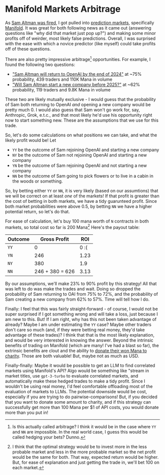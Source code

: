 # Manifold Markets Arbitrage

As [Sam Altman was fired,](https://openai.com/blog/openai-announces-leadership-transition) I got pulled into [prediction markets](https://en.wikipedia.org/wiki/Prediction_market), specifically [Manifold](https://manifold.markets/). It was great for both following news as it came out (answering questions like "why did that market just pop up?") and making some minor profits off of weirder, most likely false predictions. Overall, I was surprised with the ease with which a novice predictor (like myself) could take profits off of these questions.

There are also pretty impressive arbitrage[^1] opportunities. For example, I found the following two questions:

- ["Sam Altman will return to OpenAI by the end of 2024"](https://manifold.markets/NealShrestha58d3/sam-altman-will-return-to-openai-by) at ~75% probability, 439 traders and 110K Mana in volume
- ["Will Sam Altman start a new company before 2025?"](https://manifold.markets/Soli/will-sam-altman-start-a-new-company?r=U29saQ) at ~62% probability, 119 traders and 9.8K Mana in volume

These two are likely mutually exclusive - I would guess that the probability of Sam both returning to OpenAI _and_ opening a new company would be pretty much 0. I would also guess that Sam won't go work for, say, Anthropic, Grok, e.t.c., and that most likely he'd use his opportunity right now to start something new. These are the assumptions that we use for this trade.

So, let's do some calculations on what positions we can take, and what the likely profit would be! Let

- `YY` be the outcome of Sam rejoining OpenAI and starting a new company
- `NY` be the outcome of Sam not rejoining OpenAI and starting a new company
- `YN` be the outcome of Sam rejoining OpenAI and not starting a new company
- `NN` be the outcome of Sam going to pick flowers or to live in a cabin in the woods or something.

So, by betting either `YY` or `NN`, it is very likely (based on our assumtions) that we will be correct on at least *one* of the markets! If that profit is greater than the cost of betting in both markets, we have a tidy guarunteed profit. Since both market probabilities were above 0.5, by betting `NN` we have a higher potential return, so let's do that.

For ease of calculation, let's buy 100 mana worth of `N` contracts in both markets, so total cost so far is 200 Mana[^2] Here's the payout table:

| Outcome | Gross Profit | ROI |
| ------- | ------------ | ---------- |
| `YY`    | 0      | 0 :( |
| `YN`    | 246    | 1.23 |
| `NY`    | 380    | 1.9 |
| `NN`    | 246 + 380 = 626 | 3.13 |

By our assumptions, we'll make 23% to 90% profit by this strategy! All that was left to do was make the trades and wait. Doing so dropped the probability of Sam returning to OAI from 75% to 72%, and the probability of Sam creating a new company from 62% to 57%. Time will tell how I do.

Finally: I feel that this was fairly straight-forward - of course, I would not be super surprised if I got something wrong and will take a loss, just because I am new to this. But! If I am right, why has this not been taken advantage of already? Maybe I am under estimating the `YY` case? Maybe other traders don't care so much (and, if they were betting real money, they'd take advantage of these trades)? I think that that is the most likely explanation, and would be very interested in knowing the answer. Beyond the intrinsic benefits of trading on Manifold (which are many! I've had a blast so far), the extrinsic benefits are clout and the ability to [donate their won Mana to charity](https://manifold.markets/charity). Those are both valuable! But, maybe not as much as USD.

Finally-finally: Maybe it would be possible to get an LLM to find correlated markets using Manifold's API? Algo would be something like "stream in market titles, use `gpt-3-turbo` to evaluate correlated markets, and automatically make these hedged trades to make a tidy profit. Since I wouldn't be using real money, I'd feel comfortable offloading most of the evaluation of markets to LLMs. The potential downside would be cost, especially if you are trying to do pairwise-comparisons! But, if you decided that you want to donate some amount to charity, and if this strategy can successfully get more than 100 Mana per $1 of API costs, you would donate more than you put in!

[^1]: Is this actually called arbitrage? I think it would be in the case where `YY` and `NN` are impossible. In the real world case, I guess this would be called hedging your bets? Dunno.
[^2]: I think that the optimal strategy would be to invest more in the less probable market and less in the more probable market so the net profit would be the same for both. That way, expected return would be higher. But, for ease of explanation and just getting the trade in, we'll bet 100 on each market.
